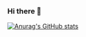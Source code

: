 ### Hi there 👋

[![Anurag's GitHub stats](https://github-readme-stats.vercel.app/api?username=kaushikkrdy)](https://github.com/anuraghazra/github-readme-stats)

<!--
**kaushikkrdy/kaushikkrdy** is a ✨ _special_ ✨ repository because its `README.md` (this file) appears on your GitHub profile.

Here are some ideas to get you started:

- 🔭 I’m currently working on ...
- 🌱 I’m currently learning ...
- 👯 I’m looking to collaborate on ...
- 🤔 I’m looking for help with ...
- 💬 Ask me about ...
- 📫 How to reach me: ...
- 😄 Pronouns: ...
- ⚡ Fun fact: ...
-->
